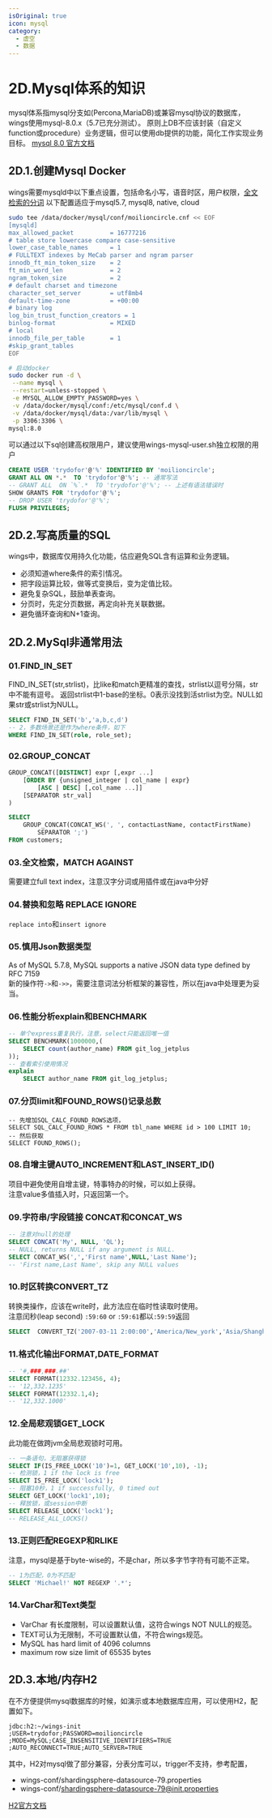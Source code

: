 ```yaml
---
isOriginal: true
icon: mysql
category:
  - 虚空
  - 数据
---
```


# 2D.Mysql体系的知识

mysql体系指mysql分支如(Percona,MariaDB)或兼容mysql协议的数据库，wings使用mysql-8.0.x（5.7已充分测试）。
原则上DB不应该封装（自定义function或procedure）业务逻辑，但可以使用db提供的功能，简化工作实现业务目标。
[mysql 8.0 官方文档](https://dev.mysql.com/doc/refman/8.0/en/)

## 2D.1.创建Mysql Docker

wings需要mysqld中以下重点设置，包括命名小写，语音时区，用户权限，[全文检索的分词](https://dev.mysql.com/doc/refman/8.0/en/fulltext-boolean.html)
以下配置适应于mysql5.7, mysql8, native, cloud

```bash
sudo tee /data/docker/mysql/conf/moilioncircle.cnf << EOF
[mysqld]
max_allowed_packet          = 16777216
# table store lowercase compare case-sensitive
lower_case_table_names      = 1
# FULLTEXT indexes by MeCab parser and ngram parser
innodb_ft_min_token_size    = 2
ft_min_word_len             = 2
ngram_token_size            = 2
# default charset and timezone
character_set_server        = utf8mb4
default-time-zone           = +00:00
# binary log
log_bin_trust_function_creators = 1
binlog-format               = MIXED
# local
innodb_file_per_table       = 1
#skip_grant_tables
EOF

# 启动docker
sudo docker run -d \
 --name mysql \
 --restart=unless-stopped \
 -e MYSQL_ALLOW_EMPTY_PASSWORD=yes \
 -v /data/docker/mysql/conf:/etc/mysql/conf.d \
 -v /data/docker/mysql/data:/var/lib/mysql \
 -p 3306:3306 \
mysql:8.0
```

可以通过以下sql创建高权限用户，建议使用wings-mysql-user.sh独立权限的用户
```sql
CREATE USER 'trydofor'@'%' IDENTIFIED BY 'moilioncircle';
GRANT ALL ON *.*  TO 'trydofor'@'%'; -- 通常写法
-- GRANT ALL  ON `%`.*  TO 'trydofor'@'%'; -- 上述有语法错误时
SHOW GRANTS FOR 'trydofor'@'%';
-- DROP USER 'trydofor'@'%';
FLUSH PRIVILEGES;
```

## 2D.2.写高质量的SQL

wings中，数据库仅用持久化功能，估应避免SQL含有运算和业务逻辑。

* 必须知道where条件的索引情况。
* 把字段运算比较，做等式变换后，变为定值比较。
* 避免复杂SQL，鼓励单表查询。
* 分页时，先定分页数据，再定向补充关联数据。
* 避免循环查询和N+1查询。

## 2D.2.MySql非通常用法

### 01.FIND_IN_SET

FIND_IN_SET(str,strlist)，比like和match更精准的查找，strlist以逗号分隔，str中不能有逗号。
返回strlist中1-base的坐标。0表示没找到活strlist为空。NULL如果str或strlist为NULL。

```sql
SELECT FIND_IN_SET('b','a,b,c,d')
-- 2，多数场景还是作为where条件，如下
WHERE FIND_IN_SET(role, role_set);
```

### 02.GROUP_CONCAT

```sql
GROUP_CONCAT([DISTINCT] expr [,expr ...]
    [ORDER BY {unsigned_integer | col_name | expr}
        [ASC | DESC] [,col_name ...]]
    [SEPARATOR str_val]
)

SELECT 
    GROUP_CONCAT(CONCAT_WS(', ', contactLastName, contactFirstName)
        SEPARATOR ';')
FROM customers;
```

### 03.全文检索，MATCH AGAINST

需要建立full text index，注意汉字分词或用插件或在java中分好

### 04.替换和忽略 REPLACE IGNORE

`replace into`和`insert ignore`

### 05.慎用Json数据类型

As of MySQL 5.7.8, MySQL supports a native JSON data type defined by RFC 7159  
新的操作符`->`和`->>`，需要注意词法分析框架的兼容性，所以在java中处理更为妥当。

### 06.性能分析explain和BENCHMARK

```sql
-- 单个express重复执行，注意，select只能返回唯一值
SELECT BENCHMARK(1000000,(
    SELECT count(author_name) FROM git_log_jetplus
));
-- 查看索引使用情况
explain 
    SELECT author_name FROM git_log_jetplus;
```

### 07.分页limit和FOUND_ROWS()记录总数

```mysql
-- 先增加SQL_CALC_FOUND_ROWS选项，
SELECT SQL_CALC_FOUND_ROWS * FROM tbl_name WHERE id > 100 LIMIT 10;
-- 然后获取
SELECT FOUND_ROWS();
```

### 08.自增主键AUTO_INCREMENT和LAST_INSERT_ID()

项目中避免使用自增主键，特事特办的时候，可以如上获得。  
注意value多值插入时，只返回第一个。

### 09.字符串/字段链接 CONCAT和CONCAT_WS

```sql
-- 注意对null的处理
SELECT CONCAT('My', NULL, 'QL');
-- NULL, returns NULL if any argument is NULL.
SELECT CONCAT_WS(',','First name',NULL,'Last Name');
-- 'First name,Last Name', skip any NULL values
```

### 10.时区转换CONVERT_TZ

转换类操作，应该在write时，此方法应在临时性读取时使用。  
注意闰秒(leap second) `:59:60` or `:59:61`都以`:59:59`返回
```sql
SELECT  CONVERT_TZ('2007-03-11 2:00:00','America/New_york','Asia/Shanghai') AS time_cn
```

### 11.格式化输出FORMAT,DATE_FORMAT

```sql
-- '#,###,###.##'
SELECT FORMAT(12332.123456, 4);
-- '12,332.1235'
SELECT FORMAT(12332.1,4);
-- '12,332.1000'
```

### 12.全局悲观锁GET_LOCK

此功能在做跨jvm全局悲观锁时可用。
```sql
-- 一条语句，无阻塞获得锁
SELECT IF(IS_FREE_LOCK('10')=1, GET_LOCK('10',10), -1);
-- 检测锁，1 if the lock is free
SELECT IS_FREE_LOCK('lock1');
-- 阻塞10秒，1 if successfully, 0 timed out
SELECT GET_LOCK('lock1',10);
-- 释放锁，或session中断
SELECT RELEASE_LOCK('lock1');
-- RELEASE_ALL_LOCKS()
```

### 13.正则匹配REGEXP和RLIKE

注意，mysql是基于byte-wise的，不是char，所以多字节字符有可能不正常。
```sql
-- 1为匹配，0为不匹配
SELECT 'Michael!' NOT REGEXP '.*';
```

### 14.VarChar和Text类型

* VarChar 有长度限制，可以设置默认值，这符合wings NOT NULL的规范。
* TEXT可认为无限制，不可设置默认值，不符合wings规范。
* MySQL has hard limit of 4096 columns
* maximum row size limit of 65535 bytes

## 2D.3.本地/内存H2

在不方便提供mysql数据库的时候，如演示或本地数据库应用，可以使用H2，配置如下。

```text
jdbc:h2:~/wings-init
;USER=trydofor;PASSWORD=moilioncircle
;MODE=MySQL;CASE_INSENSITIVE_IDENTIFIERS=TRUE
;AUTO_RECONNECT=TRUE;AUTO_SERVER=TRUE
```
其中，H2对mysql做了部分兼容，分表分库可以，trigger不支持，参考配置，

* wings-conf/shardingsphere-datasource-79.properties
* wings-conf/shardingsphere-datasource-79@init.properties

[H2官方文档](http://h2database.com/html/features.html)
